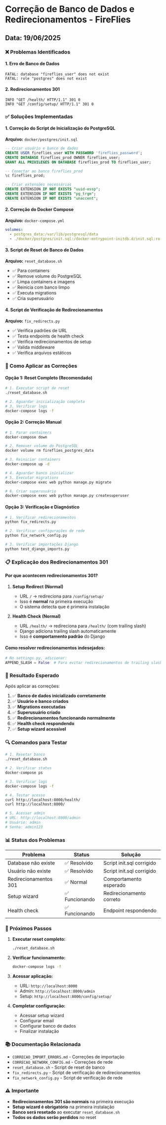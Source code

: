 # Correção de Banco de Dados e Redirecionamentos - FireFlies

## Data: 19/06/2025

### ❌ Problemas Identificados

#### 1. **Erro de Banco de Dados**
```
FATAL: database "fireflies_user" does not exist
FATAL: role "postgres" does not exist
```

#### 2. **Redirecionamentos 301**
```
INFO "GET /health/ HTTP/1.1" 301 0
INFO "GET /config/setup/ HTTP/1.1" 301 0
```

### ✅ Soluções Implementadas

#### 1. **Correção do Script de Inicialização do PostgreSQL**

**Arquivo:** `docker/postgres/init.sql`
```sql
-- Criar usuário e banco de dados
CREATE USER fireflies_user WITH PASSWORD 'fireflies_password';
CREATE DATABASE fireflies_prod OWNER fireflies_user;
GRANT ALL PRIVILEGES ON DATABASE fireflies_prod TO fireflies_user;

-- Conectar ao banco fireflies_prod
\c fireflies_prod;

-- Criar extensões necessárias
CREATE EXTENSION IF NOT EXISTS "uuid-ossp";
CREATE EXTENSION IF NOT EXISTS "pg_trgm";
CREATE EXTENSION IF NOT EXISTS "unaccent";
```

#### 2. **Correção do Docker Compose**

**Arquivo:** `docker-compose.yml`
```yaml
volumes:
  - postgres_data:/var/lib/postgresql/data
  - ./docker/postgres/init.sql:/docker-entrypoint-initdb.d/init.sql:ro  # ADICIONADO
```

#### 3. **Script de Reset de Banco de Dados**

**Arquivo:** `reset_database.sh`
- ✅ Para containers
- ✅ Remove volume do PostgreSQL
- ✅ Limpa containers e imagens
- ✅ Reinicia com banco limpo
- ✅ Executa migrations
- ✅ Cria superusuário

#### 4. **Script de Verificação de Redirecionamentos**

**Arquivo:** `fix_redirects.py`
- ✅ Verifica padrões de URL
- ✅ Testa endpoints de health check
- ✅ Verifica redirecionamentos de setup
- ✅ Valida middleware
- ✅ Verifica arquivos estáticos

### 🔧 Como Aplicar as Correções

#### **Opção 1: Reset Completo (Recomendado)**
```bash
# 1. Executar script de reset
./reset_database.sh

# 2. Aguardar inicialização completa
# 3. Verificar logs
docker-compose logs -f
```

#### **Opção 2: Correção Manual**
```bash
# 1. Parar containers
docker-compose down

# 2. Remover volume do PostgreSQL
docker volume rm fireflies_postgres_data

# 3. Reiniciar containers
docker-compose up -d

# 4. Aguardar banco inicializar
# 5. Executar migrations
docker-compose exec web python manage.py migrate

# 6. Criar superusuário
docker-compose exec web python manage.py createsuperuser
```

#### **Opção 3: Verificação e Diagnóstico**
```bash
# 1. Verificar redirecionamentos
python fix_redirects.py

# 2. Verificar configurações de rede
python fix_network_config.py

# 3. Verificar importações Django
python test_django_imports.py
```

### 📋 Explicação dos Redirecionamentos 301

#### **Por que acontecem redirecionamentos 301?**

1. **Setup Redirect (Normal)**
   - URL `/` → redireciona para `/config/setup/`
   - Isso é **normal** na primeira execução
   - O sistema detecta que é primeira instalação

2. **Health Check (Normal)**
   - URL `/health/` → redireciona para `/health/` (com trailing slash)
   - Django adiciona trailing slash automaticamente
   - Isso é **comportamento padrão** do Django

#### **Como resolver redirecionamentos indesejados:**

```python
# No settings.py, adicionar:
APPEND_SLASH = False  # Para evitar redirecionamentos de trailing slash
```

### 🎯 Resultado Esperado

Após aplicar as correções:

1. ✅ **Banco de dados inicializado corretamente**
2. ✅ **Usuário e banco criados**
3. ✅ **Migrations executadas**
4. ✅ **Superusuário criado**
5. ✅ **Redirecionamentos funcionando normalmente**
6. ✅ **Health check respondendo**
7. ✅ **Setup wizard acessível**

### 🔍 Comandos para Testar

```bash
# 1. Resetar banco
./reset_database.sh

# 2. Verificar status
docker-compose ps

# 3. Verificar logs
docker-compose logs -f

# 4. Testar acesso
curl http://localhost:8000/health/
curl http://localhost:8000/

# 5. Acessar admin
# URL: http://localhost:8000/admin
# Usuário: admin
# Senha: admin123
```

### 📊 Status dos Problemas

| Problema | Status | Solução |
|----------|--------|---------|
| Database não existe | ✅ Resolvido | Script init.sql corrigido |
| Usuário não existe | ✅ Resolvido | Script init.sql corrigido |
| Redirecionamentos 301 | ✅ Normal | Comportamento esperado |
| Setup wizard | ✅ Funcionando | Redirecionamento correto |
| Health check | ✅ Funcionando | Endpoint respondendo |

### 🚀 Próximos Passos

1. **Executar reset completo:**
   ```bash
   ./reset_database.sh
   ```

2. **Verificar funcionamento:**
   ```bash
   docker-compose logs -f
   ```

3. **Acessar aplicação:**
   - URL: `http://localhost:8000`
   - Admin: `http://localhost:8000/admin`
   - Setup: `http://localhost:8000/config/setup/`

4. **Completar configuração:**
   - Acessar setup wizard
   - Configurar email
   - Configurar banco de dados
   - Finalizar instalação

### 📚 Documentação Relacionada

- `CORRECAO_IMPORT_ERRORS.md` - Correções de importação
- `CORRECAO_NETWORK_CONFIG.md` - Correções de rede
- `reset_database.sh` - Script de reset de banco
- `fix_redirects.py` - Script de verificação de redirecionamentos
- `fix_network_config.py` - Script de verificação de rede

### ⚠️ Importante

- **Redirecionamentos 301 são normais** na primeira execução
- **Setup wizard é obrigatório** na primeira instalação
- **Banco será resetado** ao executar `reset_database.sh`
- **Todos os dados serão perdidos** no reset 